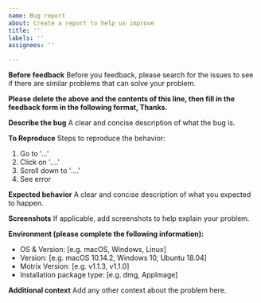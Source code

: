 ```yaml
---
name: Bug report
about: Create a report to help us improve
title: ''
labels: ''
assignees: ''

---
```


**Before feedback**
Before you feedback, please search for the issues to see if there are similar problems that can solve your problem.

**Please delete the above and the contents of this line, then fill in the feedback form in the following format, Thanks.**
<!-- Windows and Linux versions hide the application menu by default. Please use the keyboard shortcut "Ctrl+Shift+I" to open "Developer Tools" -->

**Describe the bug**
A clear and concise description of what the bug is.

**To Reproduce**
Steps to reproduce the behavior:
1. Go to '...'
2. Click on '....'
3. Scroll down to '....'
4. See error

**Expected behavior**
A clear and concise description of what you expected to happen.

**Screenshots**
If applicable, add screenshots to help explain your problem.

**Environment (please complete the following information):**
 - OS & Version: [e.g. macOS, Windows, Linux]
 - Version: [e.g. macOS 10.14.2, Windows 10, Ubuntu 18.04]
 - Motrix Version: [e.g. v1.1.3, v1.1.0]
 - Installation package type: [e.g. dmg, AppImage]

**Additional context**
Add any other context about the problem here.
